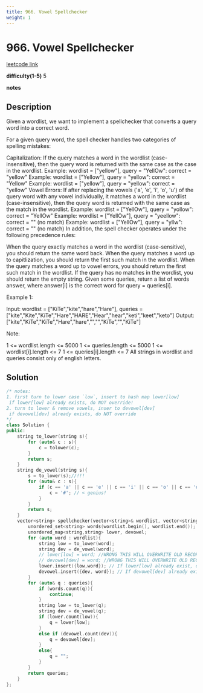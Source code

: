 ```yaml
---
title: 966. Vowel Spellchecker
weight: 1
---
```

# 966. Vowel Spellchecker
[leetcode link](https://leetcode.com/problems/vowel-spellchecker/)

**difficulty(1-5)** 
5

**notes**   


## Description
Given a wordlist, we want to implement a spellchecker that converts a query word into a correct word.

For a given query word, the spell checker handles two categories of spelling mistakes:

Capitalization: If the query matches a word in the wordlist (case-insensitive), then the query word is returned with the same case as the case in the wordlist.
Example: wordlist = ["yellow"], query = "YellOw": correct = "yellow"
Example: wordlist = ["Yellow"], query = "yellow": correct = "Yellow"
Example: wordlist = ["yellow"], query = "yellow": correct = "yellow"
Vowel Errors: If after replacing the vowels ('a', 'e', 'i', 'o', 'u') of the query word with any vowel individually, it matches a word in the wordlist (case-insensitive), then the query word is returned with the same case as the match in the wordlist.
Example: wordlist = ["YellOw"], query = "yollow": correct = "YellOw"
Example: wordlist = ["YellOw"], query = "yeellow": correct = "" (no match)
Example: wordlist = ["YellOw"], query = "yllw": correct = "" (no match)
In addition, the spell checker operates under the following precedence rules:

When the query exactly matches a word in the wordlist (case-sensitive), you should return the same word back.
When the query matches a word up to capitlization, you should return the first such match in the wordlist.
When the query matches a word up to vowel errors, you should return the first such match in the wordlist.
If the query has no matches in the wordlist, you should return the empty string.
Given some queries, return a list of words answer, where answer[i] is the correct word for query = queries[i].

 

Example 1:

Input: wordlist = ["KiTe","kite","hare","Hare"], queries = ["kite","Kite","KiTe","Hare","HARE","Hear","hear","keti","keet","keto"]
Output: ["kite","KiTe","KiTe","Hare","hare","","","KiTe","","KiTe"]
 

Note:

1 <= wordlist.length <= 5000
1 <= queries.length <= 5000
1 <= wordlist[i].length <= 7
1 <= queries[i].length <= 7
All strings in wordlist and queries consist only of english letters.

## Solution

```c++
/* notes:
1. first turn to lower case `low`, insert to hash map lower[low]
 if lower[low] already exists, do NOT override!
2. turn to lower & remove vowels, inser to devowel[dev]
 if devowel[dev] already exists, do NOT override
*/
class Solution {
public:
    string to_lower(string s){
        for (auto& c : s){
            c = tolower(c);
        }
        return s;
    }
    string de_vowel(string s){
        s = to_lower(s);//!!!
        for (auto& c : s){
            if (c == 'a' || c == 'e' || c == 'i' || c == 'o' || c == 'u'){
                c = '#'; // < genius!
            }
        }
        return s;
    }
    vector<string> spellchecker(vector<string>& wordlist, vector<string>& queries) {
        unordered_set<string> words(wordlist.begin(), wordlist.end());
        unordered_map<string,string> lower, devowel;
        for (auto word : wordlist){
            string low = to_lower(word);
            string dev = de_vowel(word);
            // lower[low] = word; //WRONG THIS WILL OVERWRITE OLD RECORD
            // devowel[dev] = word; //WRONG THIS WILL OVERWRITE OLD RECORD
            lower.insert({low,word}); // If lower[low] already exist, do nothing
            devowel.insert({dev, word}); // If devowel[dev] already exist, do nothing
        }
        for (auto& q : queries){
            if (words.count(q)){
                continue;
            }
            string low = to_lower(q);
            string dev = de_vowel(q);
            if (lower.count(low)){
                q = lower[low];
            }
            else if (devowel.count(dev)){
                q = devowel[dev];
            }
            else{
                q = "";
            }
        } 
        return queries;
    }
};
```



